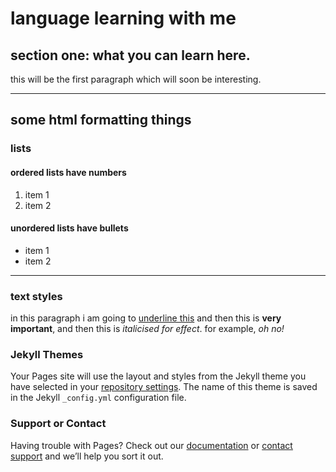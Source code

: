 <h1>language learning with me</h1>
<h2>section one: what you can learn here.</h2>
<p>this will be the first paragraph which will soon be interesting.</p>

<hr>
<h2>some html formatting things</h2>
<h3>lists</h3>
<h4>ordered lists have numbers</h4>
<ol>
  <li>item 1</li>
  <li>item 2</li>
</ol>

<h4>unordered lists have bullets</h4>
<ul>
  <li>item 1</li>
  <li>item 2</li>
</ul>

<hr>

<h3>text styles</h3>
<p>in this paragraph i am going to <u>underline this</u> and then this is <strong> very important</strong>, and then this is <em>italicised for effect</em>. for example, <em>oh no!</em>   </p>



### Jekyll Themes

Your Pages site will use the layout and styles from the Jekyll theme you have selected in your [repository settings](https://github.com/annacomp/sml209/settings). The name of this theme is saved in the Jekyll `_config.yml` configuration file.

### Support or Contact

Having trouble with Pages? Check out our [documentation](https://help.github.com/categories/github-pages-basics/) or [contact support](https://github.com/contact) and we’ll help you sort it out.
